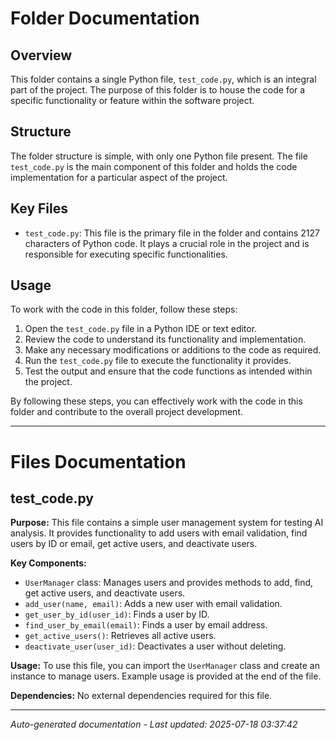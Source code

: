 # Folder Documentation

## Overview
This folder contains a single Python file, `test_code.py`, which is an integral part of the project. The purpose of this folder is to house the code for a specific functionality or feature within the software project.

## Structure
The folder structure is simple, with only one Python file present. The file `test_code.py` is the main component of this folder and holds the code implementation for a particular aspect of the project.

## Key Files
- `test_code.py`: This file is the primary file in the folder and contains 2127 characters of Python code. It plays a crucial role in the project and is responsible for executing specific functionalities.

## Usage
To work with the code in this folder, follow these steps:
1. Open the `test_code.py` file in a Python IDE or text editor.
2. Review the code to understand its functionality and implementation.
3. Make any necessary modifications or additions to the code as required.
4. Run the `test_code.py` file to execute the functionality it provides.
5. Test the output and ensure that the code functions as intended within the project.

By following these steps, you can effectively work with the code in this folder and contribute to the overall project development.

---

# Files Documentation

## test_code.py

**Purpose:** This file contains a simple user management system for testing AI analysis. It provides functionality to add users with email validation, find users by ID or email, get active users, and deactivate users.

**Key Components:**
- `UserManager` class: Manages users and provides methods to add, find, get active users, and deactivate users.
- `add_user(name, email)`: Adds a new user with email validation.
- `get_user_by_id(user_id)`: Finds a user by ID.
- `find_user_by_email(email)`: Finds a user by email address.
- `get_active_users()`: Retrieves all active users.
- `deactivate_user(user_id)`: Deactivates a user without deleting.

**Usage:** To use this file, you can import the `UserManager` class and create an instance to manage users. Example usage is provided at the end of the file.

**Dependencies:** No external dependencies required for this file.

---
*Auto-generated documentation - Last updated: 2025-07-18 03:37:42*

